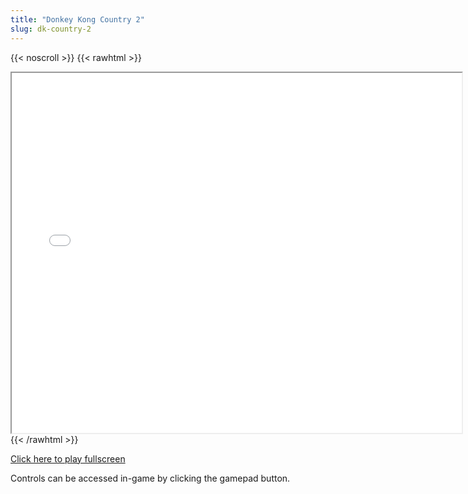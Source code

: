 ```yaml
---
title: "Donkey Kong Country 2"
slug: dk-country-2
---
```


{{< noscroll >}}
{{< rawhtml >}}
<iframe width="720" height="576" name="iframe" src="/cjs-garchive/dk-country-2/index.html"></iframe>
{{< /rawhtml >}}

[Click here to play fullscreen](/cjs-garchive/dk-country-2)

Controls can be accessed in-game by clicking the gamepad button.
